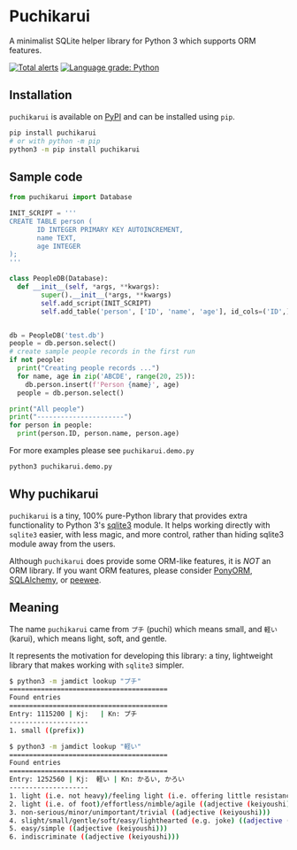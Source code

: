Puchikarui
==========

A minimalist SQLite helper library for Python 3 which supports ORM features.

[![Total alerts](https://img.shields.io/lgtm/alerts/g/letuananh/puchikarui.svg?logo=lgtm&logoWidth=18)](https://lgtm.com/projects/g/letuananh/puchikarui/alerts/)
[![Language grade: Python](https://img.shields.io/lgtm/grade/python/g/letuananh/puchikarui.svg?logo=lgtm&logoWidth=18)](https://lgtm.com/projects/g/letuananh/puchikarui/context:python)

## Installation

`puchikarui` is available on [PyPI](https://pypi.org/project/puchikarui/) and can be installed using `pip`.

```bash
pip install puchikarui
# or with python -m pip
python3 -m pip install puchikarui
```

## Sample code

```python
from puchikarui import Database

INIT_SCRIPT = '''
CREATE TABLE person (
       ID INTEGER PRIMARY KEY AUTOINCREMENT,
       name TEXT,
       age INTEGER
);
'''

class PeopleDB(Database):
  def __init__(self, *args, **kwargs):
        super().__init__(*args, **kwargs)
        self.add_script(INIT_SCRIPT)
        self.add_table('person', ['ID', 'name', 'age'], id_cols=('ID',))


db = PeopleDB('test.db')
people = db.person.select()
# create sample people records in the first run
if not people:
  print("Creating people records ...")
  for name, age in zip('ABCDE', range(20, 25)):
    db.person.insert(f'Person {name}', age)
  people = db.person.select()

print("All people")
print("----------------------")
for person in people:
  print(person.ID, person.name, person.age)
```

For more examples please see `puchikarui.demo.py`

```bash
python3 puchikarui.demo.py
```

## Why puchikarui

`puchikarui` is a tiny, 100% pure-Python library that provides extra functionality to Python 3's [sqlite3](https://docs.python.org/3/library/sqlite3.html) module. 
It helps working directly with `sqlite3` easier, with less magic, and more control, rather than hiding sqlite3 module away from the users.

Although `puchikarui` does provide some ORM-like features, it is *NOT* an ORM library. 
If you want ORM features, please consider [PonyORM](https://ponyorm.org/), [SQLAlchemy](https://www.sqlalchemy.org/), or [peewee](https://github.com/coleifer/peewee).

## Meaning

The name `puchikarui` came from `プチ` (puchi) which means small, and `軽い` (karui), which means light, soft, and gentle.

It represents the motivation for developing this library: a tiny, lightweight library that makes working with `sqlite3` simpler.

```bash
$ python3 -m jamdict lookup "プチ"
========================================
Found entries
========================================
Entry: 1115200 | Kj:   | Kn: プチ
--------------------
1. small ((prefix))

$ python3 -m jamdict lookup "軽い"
========================================
Found entries
========================================
Entry: 1252560 | Kj:  軽い | Kn: かるい, かろい
--------------------
1. light (i.e. not heavy)/feeling light (i.e. offering little resistance, moving easily) ((adjective (keiyoushi)))
2. light (i.e. of foot)/effortless/nimble/agile ((adjective (keiyoushi)))
3. non-serious/minor/unimportant/trivial ((adjective (keiyoushi)))
4. slight/small/gentle/soft/easy/lighthearted (e.g. joke) ((adjective (keiyoushi)))
5. easy/simple ((adjective (keiyoushi)))
6. indiscriminate ((adjective (keiyoushi)))
```

